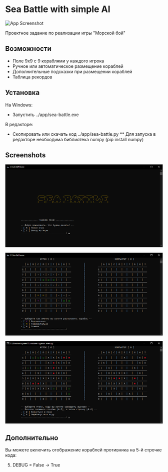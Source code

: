 
# Sea Battle with simple AI

![App Screenshot](https://github.com/NShilko/sea_battle/blob/main/screenshots/icon.ico?raw=true)

Проектное задание по реализации игры "Морской бой"


## Возможности

- Поле 9x9 c 9 кораблями у каждого игрока
- Ручное или автоматическое размещение кораблей
- Дополнительные подсказки при размещении кораблей
- Таблица рекордов



## Установка

На Windows:
 - Запустить ../app/sea-battle.exe

В редакторе:
 - Скопировать или скачать код ../app/sea-battle.py
 ** Для запуска в редакторе необходима библиотека numpy (pip install numpy)
    

## Screenshots
![App Screenshot](https://github.com/NShilko/sea_battle/blob/main/screenshots/main_menu.png?raw=true)

![App Screenshot](https://github.com/NShilko/sea_battle/blob/main/screenshots/building.png?raw=true)

![App Screenshot](https://github.com/NShilko/sea_battle/blob/main/screenshots/fight.png?raw=true)




## Дополнительно

Вы можете включить отображение кораблей противника на 5-й строчке кода:

5. DEBUG = False -> True
